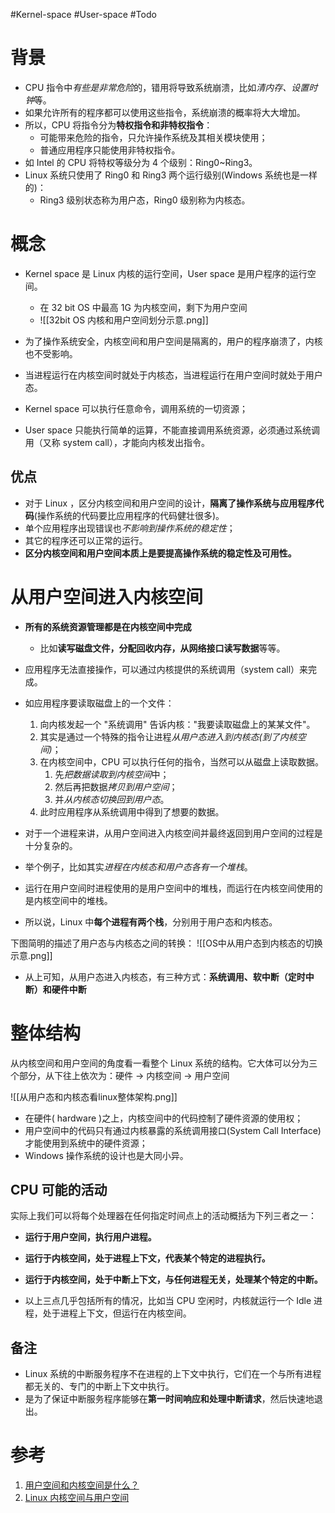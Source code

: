 #Kernel-space #User-space #Todo 

# 背景

- CPU 指令中*有些是非常危险*的，错用将导致系统崩溃，比如*清内存、设置时钟*等。
- 如果允许所有的程序都可以使用这些指令，系统崩溃的概率将大大增加。  
- 所以，CPU 将指令分为**特权指令和非特权指令**：
	- 可能带来危险的指令，只允许操作系统及其相关模块使用；
	- 普通应用程序只能使用非特权指令。
- 如 Intel 的 CPU 将特权等级分为 4 个级别：Ring0~Ring3。  
- Linux 系统只使用了 Ring0 和 Ring3 两个运行级别(Windows 系统也是一样的)：
	-  Ring3 级别状态称为用户态，Ring0 级别称为内核态。

# 概念
- Kernel space 是 Linux 内核的运行空间，User space 是用户程序的运行空间。
	- 在 32 bit OS 中最高 1G 为内核空间，剩下为用户空间
	- ![[32bit OS 内核和用户空间划分示意.png]]

- 为了操作系统安全，内核空间和用户空间是隔离的，用户的程序崩溃了，内核也不受影响。
- 当进程运行在内核空间时就处于内核态，当进程运行在用户空间时就处于用户态。
- Kernel space 可以执行任意命令，调用系统的一切资源；
- User space 只能执行简单的运算，不能直接调用系统资源，必须通过系统调用（又称 system call），才能向内核发出指令。

## 优点
- 对于 Linux ，区分内核空间和用户空间的设计，**隔离了操作系统与应用程序代码**(操作系统的代码要比应用程序的代码健壮很多)。
- 单个应用程序出现错误也*不影响到操作系统的稳定性*；
- 其它的程序还可以正常的运行。
- **区分内核空间和用户空间本质上是要提高操作系统的稳定性及可用性。**

# 从用户空间进入内核空间
- **所有的系统资源管理都是在内核空间中完成**
	- 比如**读写磁盘文件，分配回收内存，从网络接口读写数据**等等。
- 应用程序无法直接操作，可以通过内核提供的系统调用（system call）来完成。  
- 如应用程序要读取磁盘上的一个文件：
	1. 向内核发起一个 "系统调用" 告诉内核："我要读取磁盘上的某某文件"。
	2. 其实是通过一个特殊的指令让进程*从用户态进入到内核态(到了内核空间)*；
	3. 在内核空间中，CPU 可以执行任何的指令，当然可以从磁盘上读取数据。
		1. 先*把数据读取到内核空间*中；
		2. 然后再把数据*拷贝到用户空间*；
		3. 并*从内核态切换回到用户态*。
	4. 此时应用程序从系统调用中得到了想要的数据。  

- 对于一个进程来讲，从用户空间进入内核空间并最终返回到用户空间的过程是十分复杂的。
- 举个例子，比如其实*进程在内核态和用户态各有一个堆栈*。
- 运行在用户空间时进程使用的是用户空间中的堆栈，而运行在内核空间使用的是内核空间中的堆栈。
- 所以说，Linux 中**每个进程有两个栈**，分别用于用户态和内核态。

下图简明的描述了用户态与内核态之间的转换：
![[OS中从用户态到内核态的切换示意.png]]

- 从上可知，从用户态进入内核态，有三种方式：**系统调用、软中断（定时中断）和硬件中断**

# 整体结构
从内核空间和用户空间的角度看一看整个 Linux 系统的结构。它大体可以分为三个部分，从下往上依次为：硬件 -> 内核空间 -> 用户空间

![[从用户态和内核态看linux整体架构.png]]

- 在硬件( hardware )之上，内核空间中的代码控制了硬件资源的使用权；
- 用户空间中的代码只有通过内核暴露的系统调用接口(System Call Interface)才能使用到系统中的硬件资源；
- Windows 操作系统的设计也是大同小异。

## CPU 可能的活动
实际上我们可以将每个处理器在任何指定时间点上的活动概括为下列三者之一：
-   **运行于用户空间，执行用户进程。**
-   **运行于内核空间，处于进程上下文，代表某个特定的进程执行。**
-   **运行于内核空间，处于中断上下文，与任何进程无关，处理某个特定的中断。**

- 以上三点几乎包括所有的情况，比如当 CPU 空闲时，内核就运行一个 Idle 进程，处于进程上下文，但运行在内核空间。  
## 备注
- Linux 系统的中断服务程序不在进程的上下文中执行，它们在一个与所有进程都无关的、专门的中断上下文中执行。
- 是为了保证中断服务程序能够在**第一时间响应和处理中断请求**，然后快速地退出。

# 参考
1. [用户空间和内核空间是什么？](https://cloud.tencent.com/developer/article/1352415)
2. [Linux 内核空间与用户空间](https://www.cnblogs.com/sparkdev/p/8410350.html)